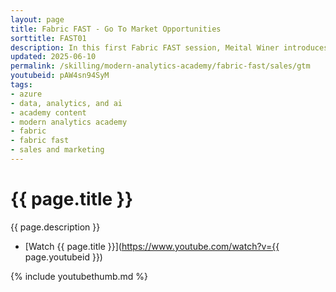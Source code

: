 ```yaml
---
layout: page
title: Fabric FAST - Go To Market Opportunities
sorttitle: FAST01
description: In this first Fabric FAST session, Meital Winer introduces Fabric from a Go To Market perspective, providing information on the partner opportunities and positioning. 
updated: 2025-06-10
permalink: /skilling/modern-analytics-academy/fabric-fast/sales/gtm
youtubeid: pAW4sn94SyM
tags: 
- azure
- data, analytics, and ai
- academy content
- modern analytics academy
- fabric
- fabric fast
- sales and marketing
---
```


# {{ page.title }}

{{ page.description }}

* [Watch {{ page.title }}](https://www.youtube.com/watch?v={{ page.youtubeid }})

{% include youtubethumb.md %}
